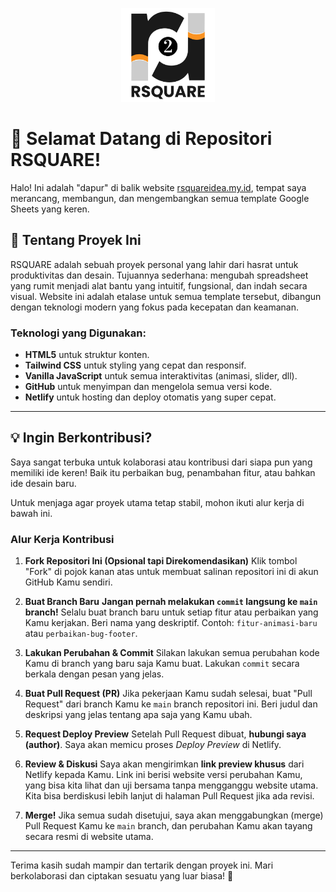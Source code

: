 <p align="center">
  <img src="photos/RSQUARE-LOGO3.jpg" alt="RSQUARE Logo" width="150">
</p>

# 👋 Selamat Datang di Repositori RSQUARE!

Halo! Ini adalah "dapur" di balik website [rsquareidea.my.id](https://rsquareidea.my.id/), tempat saya merancang, membangun, dan mengembangkan semua template Google Sheets yang keren.

## 🚀 Tentang Proyek Ini

RSQUARE adalah sebuah proyek personal yang lahir dari hasrat untuk produktivitas dan desain. Tujuannya sederhana: mengubah spreadsheet yang rumit menjadi alat bantu yang intuitif, fungsional, dan indah secara visual. Website ini adalah etalase untuk semua template tersebut, dibangun dengan teknologi modern yang fokus pada kecepatan dan keamanan.

### **Teknologi yang Digunakan:**

* **HTML5** untuk struktur konten.
* **Tailwind CSS** untuk styling yang cepat dan responsif.
* **Vanilla JavaScript** untuk semua interaktivitas (animasi, slider, dll).
* **GitHub** untuk menyimpan dan mengelola semua versi kode.
* **Netlify** untuk hosting dan deploy otomatis yang super cepat.

---

## 💡 Ingin Berkontribusi?

Saya sangat terbuka untuk kolaborasi atau kontribusi dari siapa pun yang memiliki ide keren! Baik itu perbaikan bug, penambahan fitur, atau bahkan ide desain baru.

Untuk menjaga agar proyek utama tetap stabil, mohon ikuti alur kerja di bawah ini.

### **Alur Kerja Kontribusi**

1.  **Fork Repositori Ini (Opsional tapi Direkomendasikan)**
    Klik tombol "Fork" di pojok kanan atas untuk membuat salinan repositori ini di akun GitHub Kamu sendiri.

2.  **Buat Branch Baru**
    **Jangan pernah melakukan `commit` langsung ke `main` branch!** Selalu buat branch baru untuk setiap fitur atau perbaikan yang Kamu kerjakan. Beri nama yang deskriptif.
    Contoh: `fitur-animasi-baru` atau `perbaikan-bug-footer`.

3.  **Lakukan Perubahan & Commit**
    Silakan lakukan semua perubahan kode Kamu di branch yang baru saja Kamu buat. Lakukan `commit` secara berkala dengan pesan yang jelas.

4.  **Buat Pull Request (PR)**
    Jika pekerjaan Kamu sudah selesai, buat "Pull Request" dari branch Kamu ke `main` branch repositori ini. Beri judul dan deskripsi yang jelas tentang apa saja yang Kamu ubah.

5.  **Request Deploy Preview**
    Setelah Pull Request dibuat, **hubungi saya (author)**. Saya akan memicu proses *Deploy Preview* di Netlify.

6.  **Review & Diskusi**
    Saya akan mengirimkan **link preview khusus** dari Netlify kepada Kamu. Link ini berisi website versi perubahan Kamu, yang bisa kita lihat dan uji bersama tanpa mengganggu website utama. Kita bisa berdiskusi lebih lanjut di halaman Pull Request jika ada revisi.

7.  **Merge!**
    Jika semua sudah disetujui, saya akan menggabungkan (merge) Pull Request Kamu ke `main` branch, dan perubahan Kamu akan tayang secara resmi di website utama.

---

Terima kasih sudah mampir dan tertarik dengan proyek ini. Mari berkolaborasi dan ciptakan sesuatu yang luar biasa! 🚀
